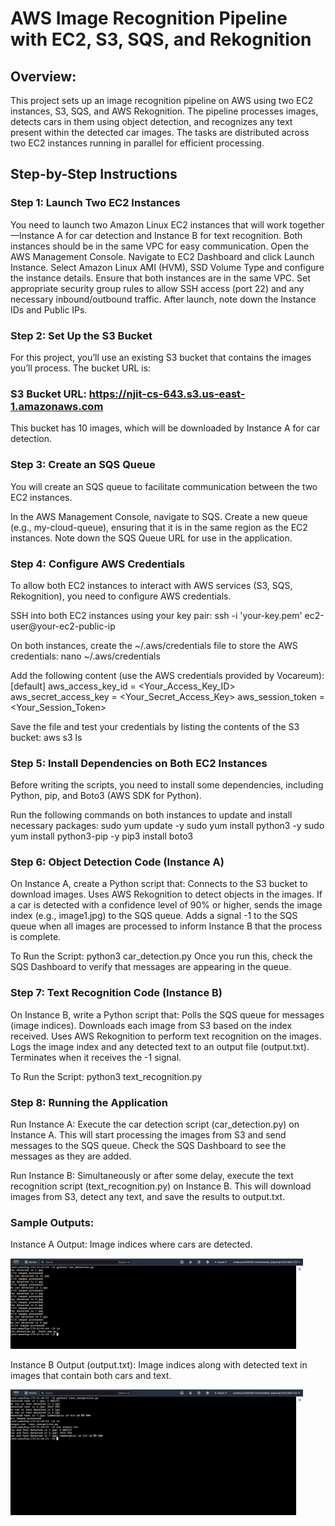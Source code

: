 # AWS Image Recognition Pipeline with EC2, S3, SQS, and Rekognition
## Overview:
This project sets up an image recognition pipeline on AWS using two EC2 instances, S3, SQS, and AWS Rekognition. The pipeline processes images, detects cars in them using object detection, and recognizes any text present within the detected car images. The tasks are distributed across two EC2 instances running in parallel for efficient processing.

## Step-by-Step Instructions
### Step 1: Launch Two EC2 Instances
You need to launch two Amazon Linux EC2 instances that will work together—Instance A for car detection and Instance B for text recognition. Both instances should be in the same VPC for easy communication.
Open the AWS Management Console.
Navigate to EC2 Dashboard and click Launch Instance.
Select Amazon Linux AMI (HVM), SSD Volume Type and configure the instance details.
Ensure that both instances are in the same VPC.
Set appropriate security group rules to allow SSH access (port 22) and any necessary inbound/outbound traffic.
After launch, note down the Instance IDs and Public IPs.
### Step 2: Set Up the S3 Bucket
For this project, you’ll use an existing S3 bucket that contains the images you’ll process. The bucket URL is:

### S3 Bucket URL: https://njit-cs-643.s3.us-east-1.amazonaws.com

This bucket has 10 images, which will be downloaded by Instance A for car detection.

### Step 3: Create an SQS Queue
You will create an SQS queue to facilitate communication between the two EC2 instances.

In the AWS Management Console, navigate to SQS.
Create a new queue (e.g., my-cloud-queue), ensuring that it is in the same region as the EC2 instances.
Note down the SQS Queue URL for use in the application.
### Step 4: Configure AWS Credentials
To allow both EC2 instances to interact with AWS services (S3, SQS, Rekognition), you need to configure AWS credentials.

SSH into both EC2 instances using your key pair:
ssh -i 'your-key.pem' ec2-user@your-ec2-public-ip

On both instances, create the ~/.aws/credentials file to store the AWS credentials:
nano ~/.aws/credentials

Add the following content (use the AWS credentials provided by Vocareum):
[default]
aws_access_key_id = <Your_Access_Key_ID>
aws_secret_access_key = <Your_Secret_Access_Key>
aws_session_token = <Your_Session_Token>

Save the file and test your credentials by listing the contents of the S3 bucket:
aws s3 ls

### Step 5: Install Dependencies on Both EC2 Instances
Before writing the scripts, you need to install some dependencies, including Python, pip, and Boto3 (AWS SDK for Python).

Run the following commands on both instances to update and install necessary packages:
sudo yum update -y
sudo yum install python3 -y
sudo yum install python3-pip -y
pip3 install boto3

### Step 6: Object Detection Code (Instance A)
On Instance A, create a Python script that:
Connects to the S3 bucket to download images.
Uses AWS Rekognition to detect objects in the images.
If a car is detected with a confidence level of 90% or higher, sends the image index (e.g., image1.jpg) to the SQS queue.
Adds a signal -1 to the SQS queue when all images are processed to inform Instance B that the process is complete.

To Run the Script:
python3 car_detection.py
Once you run this, check the SQS Dashboard to verify that messages are appearing in the queue.

### Step 7: Text Recognition Code (Instance B)
On Instance B, write a Python script that:
Polls the SQS queue for messages (image indices).
Downloads each image from S3 based on the index received.
Uses AWS Rekognition to perform text recognition on the images.
Logs the image index and any detected text to an output file (output.txt).
Terminates when it receives the -1 signal.

To Run the Script:
python3 text_recognition.py

### Step 8: Running the Application
Run Instance A:
Execute the car detection script (car_detection.py) on Instance A. This will start processing the images from S3 and send messages to the SQS queue.
Check the SQS Dashboard to see the messages as they are added.

Run Instance B:
Simultaneously or after some delay, execute the text recognition script (text_recognition.py) on Instance B. This will download images from S3, detect any text, and save the results to output.txt.

### Sample Outputs:
Instance A Output: Image indices where cars are detected.

<img width="468" alt="image" src="a.jpg">

Instance B Output (output.txt): Image indices along with detected text in images that contain both cars and text.

<img width="468" alt="image" src="b.jpg">
